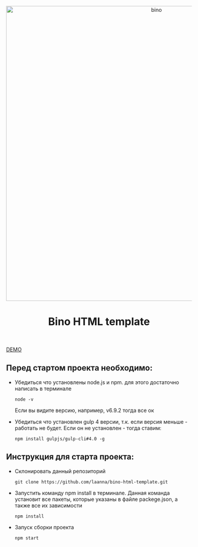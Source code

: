 <p align="center">
  <img src="/bino_screenshot.png" width="800" alt="bino">
</p>
<h1 align="center">Bino HTML template</h1>
<br>

[DEMO][demo]

## Перед стартом проекта необходимо:

* Убедиться что установлены node.js и npm. для этого достаточно написать в терминале

    ```
    node -v
    ```

    Если вы видите версию, например, v6.9.2 тогда все ок


* Убедиться что установлен gulp 4 версии, т.к. если версия меньше - работать не будет. 
Если он не установлен - тогда ставим:

    ```
    npm install gulpjs/gulp-cli#4.0 -g
    ```


## Инструкция для старта проекта:

* Склонировать данный репозиторий

    ```
    git clone https://github.com/laanna/bino-html-template.git
    ```

* Запустить команду npm install в терминале. Данная команда установит все пакеты, которые указаны 
в файле packege.json, а также все их зависимости
    
    ```
    npm install
    ```
* Запуск сборки проекта

    ```
    npm start
    ```    
    
[demo]: https://laanna.github.io/bino-html-template/